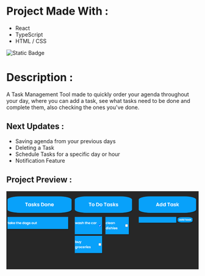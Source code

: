 #     Project Made With :
* React
* TypeScript
* HTML / CSS

![Static Badge](https://img.shields.io/badge/Project_Status-At_Development-green)


# Description : 
A Task Management Tool made to quickly order your agenda throughout your day, where you can add a task, see what tasks need to be done and complete them, also checking the ones you've done.

## Next Updates :

* Saving agenda from your previous days
* Deleting a Task
* Schedule Tasks for a specific day or hour 
* Notification Feature

## Project Preview :

<img src="./preview.png">



